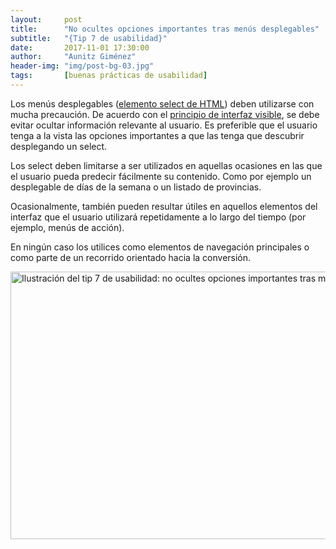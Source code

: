 ```yaml
---
layout:     post
title:      "No ocultes opciones importantes tras menús desplegables"
subtitle:   "{Tip 7 de usabilidad}"
date:       2017-11-01 17:30:00
author:     "Aunitz Giménez"
header-img: "img/post-bg-03.jpg"
tags:       [buenas prácticas de usabilidad]
---
```


<p>Los menús desplegables (<a href="https://developer.mozilla.org/es/docs/Web/HTML/Elemento/select" target="_blank" rel="noopener noreferrer">elemento select de HTML</a>) deben utilizarse con mucha precaución. De acuerdo con el <a href="{{ site.baseurl }}{% post_url 2017-01-18-principios-usabilidad %}">principio de interfaz visible</a>, se debe evitar ocultar información relevante al usuario. Es preferible que el usuario tenga a la vista las opciones importantes a que las tenga que descubrir desplegando un select.</p>

<p>Los select deben limitarse a ser utilizados en aquellas ocasiones en las que el usuario pueda predecir fácilmente su contenido. Como por ejemplo un desplegable de días de la semana o un listado de provincias. </p>

<p>Ocasionalmente, también pueden resultar útiles en aquellos elementos del interfaz que el usuario utilizará repetidamente a lo largo del tiempo (por ejemplo, menús de acción).</p>

<p>En ningún caso los utilices como elementos de navegación principales o como parte de un recorrido orientado hacia la conversión.</p>

<p><img src="{{ site.baseurl }}/img/tip-7-no-ocultes-opciones-importantes-tras-menus-desplegables.png" loading="lazy" alt="Ilustración del tip 7 de usabilidad: no ocultes opciones importantes tras menús desplegables" width="722" height="428"></p>